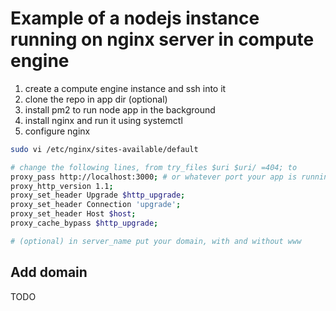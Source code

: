 # Example of a nodejs instance running on nginx server in compute engine

1. create a compute engine instance and ssh into it
2. clone the repo in app dir (optional)
3. install pm2 to run node app in the background
4. install nginx and run it using systemctl
5. configure nginx

```bash
sudo vi /etc/nginx/sites-available/default

# change the following lines, from try_files $uri $uri/ =404; to
proxy_pass http://localhost:3000; # or whatever port your app is running on
proxy_http_version 1.1;
proxy_set_header Upgrade $http_upgrade;
proxy_set_header Connection 'upgrade';
proxy_set_header Host $host;
proxy_cache_bypass $http_upgrade;

# (optional) in server_name put your domain, with and without www
```

## Add domain

TODO

```

```
